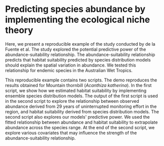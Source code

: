 # Predicting species abundance by implementing the ecological niche theory
Here, we present a reproducible example of the study conducted by de la Fuente et al. The study explored the potential predictive power of the abundance-suitability relationship. The abundance-suitability relationship predicts that habitat suitability predicted by species distribution models should explain the spatial variation in abundance. We tested this relationship for endemic species in the Australian Wet Tropics.

This reproducible example contains two scripts. The demo reproduces the results obtained for Mountain thornbill (*Acanthiza katherina*). In the first script, we show how we estimated habitat suitability by implementing ensemble species distribution models. The output of the first script is used in the second script to explore the relationship between observed abundance derived from 29 years of uninterrupted monitoring effort in the region, and habitat suitability derived from species distribution models. The second script also explores our models' predictive power. We used the fitted relationship between abundance and habitat suitability to extrapolate abundance across the species range. At the end of the second script, we explore various covariates that may influence the strength of the abundance-suitability relationship. 
